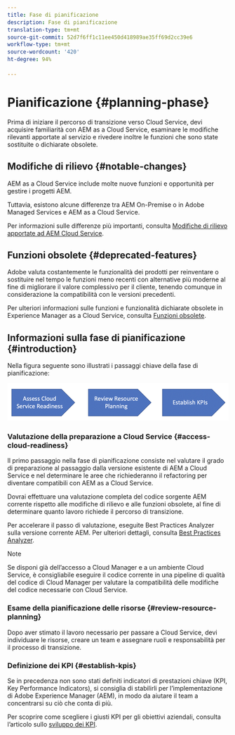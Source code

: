```yaml
---
title: Fase di pianificazione
description: Fase di pianificazione
translation-type: tm+mt
source-git-commit: 52d7f6ff1c11ee450d418989ae35ff69d2cc39e6
workflow-type: tm+mt
source-wordcount: '420'
ht-degree: 94%

---
```



# Pianificazione {#planning-phase}

Prima di iniziare il percorso di transizione verso Cloud Service, devi acquisire familiarità con AEM as a Cloud Service, esaminare le modifiche rilevanti apportate al servizio e rivedere inoltre le funzioni che sono state sostituite o dichiarate obsolete.

## Modifiche di rilievo {#notable-changes}

AEM as a Cloud Service include molte nuove funzioni e opportunità per gestire i progetti AEM.

Tuttavia, esistono alcune differenze tra AEM On-Premise o in Adobe Managed Services e AEM as a Cloud Service.

Per informazioni sulle differenze più importanti, consulta [Modifiche di rilievo apportate ad AEM Cloud Service](https://docs.adobe.com/content/help/it-IT/experience-manager-cloud-service/release-notes/aem-cloud-changes.html).

## Funzioni obsolete {#deprecated-features}

Adobe valuta costantemente le funzionalità dei prodotti per reinventare o sostituire nel tempo le funzioni meno recenti con alternative più moderne al fine di migliorare il valore complessivo per il cliente, tenendo comunque in considerazione la compatibilità con le versioni precedenti.

Per ulteriori informazioni sulle funzioni e funzionalità dichiarate obsolete in Experience Manager as a Cloud Service, consulta [Funzioni obsolete](https://docs.adobe.com/content/help/it-IT/experience-manager-cloud-service/release-notes/deprecated-removed-features.html#deprecated-features).

## Informazioni sulla fase di pianificazione {#introduction}

Nella figura seguente sono illustrati i passaggi chiave della fase di pianificazione:

![immagine](/help/move-to-cloud-service/assets/planning-phaseimg1.png)

### Valutazione della preparazione a Cloud Service {#access-cloud-readiness}

Il primo passaggio nella fase di pianificazione consiste nel valutare il grado di preparazione al passaggio dalla versione esistente di AEM a Cloud Service e nel determinare le aree che richiederanno il refactoring per diventare compatibili con AEM as a Cloud Service.

Dovrai effettuare una valutazione completa del codice sorgente AEM corrente rispetto alle modifiche di rilievo e alle funzioni obsolete, al fine di determinare quanto lavoro richiede il percorso di transizione.

Per accelerare il passo di valutazione, eseguite Best Practices Analyzer sulla versione corrente AEM. Per ulteriori dettagli, consulta [Best Practices Analyzer](/help/move-to-cloud-service/best-practices-analyzer/overview-best-practices-analyzer.md).

>[!NOTE]
>Se disponi già dell’accesso a Cloud Manager e a un ambiente Cloud Service, è consigliabile eseguire il codice corrente in una pipeline di qualità del codice di Cloud Manager per valutare la compatibilità delle modifiche del codice necessarie con Cloud Service.

### Esame della pianificazione delle risorse {#review-resource-planning}

Dopo aver stimato il lavoro necessario per passare a Cloud Service, devi individuare le risorse, creare un team e assegnare ruoli e responsabilità per il processo di transizione.

### Definizione dei KPI {#establish-kpis}

Se in precedenza non sono stati definiti indicatori di prestazioni chiave (KPI, Key Performance Indicators), si consiglia di stabilirli per l’implementazione di Adobe Experience Manager (AEM), in modo da aiutare il team a concentrarsi su ciò che conta di più.

Per scoprire come scegliere i giusti KPI per gli obiettivi aziendali, consulta l’articolo sullo [sviluppo dei KPI](https://guided.adobe.com/welcome/aem/part6.html).

